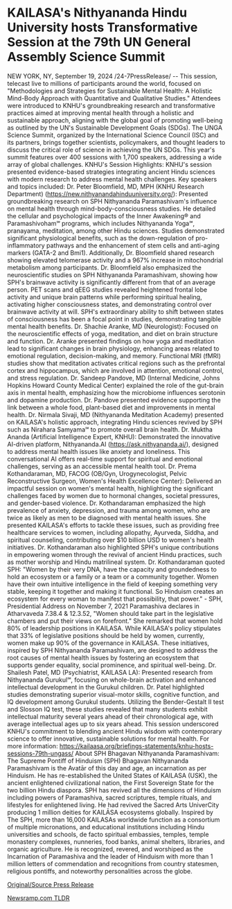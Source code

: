 # KAILASA's Nithyananda Hindu University hosts Transformative Session at the 79th UN General Assembly Science Summit

NEW YORK, NY, September 19, 2024 /24-7PressRelease/ -- This session, telecast live to millions of participants around the world, focused on "Methodologies and Strategies for Sustainable Mental Health: A Holistic Mind-Body Approach with Quantitative and Qualitative Studies."   Attendees were introduced to KNHU's groundbreaking research and transformative practices aimed at improving mental health through a holistic and sustainable approach, aligning with the global goal of promoting well-being as outlined by the UN's Sustainable Development Goals (SDGs).  The UNGA Science Summit, organized by the International Science Council (ISC) and its partners, brings together scientists, policymakers, and thought leaders to discuss the critical role of science in achieving the UN SDGs. This year's summit features over 400 sessions with 1,700 speakers, addressing a wide array of global challenges.  KNHU's Session Highlights:  KNHU's session presented evidence-based strategies integrating ancient Hindu sciences with modern research to address mental health challenges.  Key speakers and topics included:  Dr. Peter Bloomfield, MD, MPH (KNHU Research Department) (https://new.nithyanandahinduuniversity.org/): Presented groundbreaking research on SPH Nithyananda Paramashivam's influence on mental health through mind-body-consciousness studies.   He detailed the cellular and psychological impacts of the Inner Awakening® and Paramashivoham℠ programs, which includes Nithyananda Yoga℠, pranayama, meditation, among other Hindu sciences.   Studies demonstrated significant physiological benefits, such as the down-regulation of pro-inflammatory pathways and the enhancement of stem cells and anti-aging markers (GATA-2 and Bmi1).   Additionally, Dr. Bloomfield shared research showing elevated telomerase activity and a 967% increase in mitochondrial metabolism among participants.  Dr. Bloomfield also emphasized the neuroscientific studies on SPH Nithyananda Paramashivam, showing how SPH's brainwave activity is significantly different from that of an average person.   PET scans and qEEG studies revealed heightened frontal lobe activity and unique brain patterns while performing spiritual healing, activating higher consciousness states, and demonstrating control over brainwave activity at will.   SPH's extraordinary ability to shift between states of consciousness has been a focal point in studies, demonstrating tangible mental health benefits​.  Dr. Shachie Aranke, MD (Neurologist): Focused on the neuroscientific effects of yoga, meditation, and diet on brain structure and function.   Dr. Aranke presented findings on how yoga and meditation lead to significant changes in brain physiology, enhancing areas related to emotional regulation, decision-making, and memory.   Functional MRI (fMRI) studies show that meditation activates critical regions such as the prefrontal cortex and hippocampus, which are involved in attention, emotional control, and stress regulation.  Dr. Sandeep Pandove, MD (Internal Medicine, Johns Hopkins Howard County Medical Center) explained the role of the gut-brain axis in mental health, emphasizing how the microbiome influences serotonin and dopamine production.   Dr. Pandove presented evidence supporting the link between a whole food, plant-based diet and improvements in mental health.   Dr. Nirmala Sivaji, MD (Nithyananda Meditation Academy) presented on KAILASA's holistic approach, integrating Hindu sciences revived by SPH such as Nirahara Samyama℠ to promote overall brain health​.  Dr. Muktha Ananda (Artificial Intelligence Expert, KNHU): Demonstrated the innovative AI-driven platform, Nithyananda.AI (https://ask.nithyananda.ai/), designed to address mental health issues like anxiety and loneliness.   This conversational AI offers real-time support for spiritual and emotional challenges, serving as an accessible mental health tool​.  Dr. Prema Kothandaraman, MD, FACOG (OB/Gyn, Urogynecologist, Pelvic Reconstructive Surgeon, Women's Health Excellence Center): Delivered an impactful session on women's mental health, highlighting the significant challenges faced by women due to hormonal changes, societal pressures, and gender-based violence.   Dr. Kothandaraman emphasized the high prevalence of anxiety, depression, and trauma among women, who are twice as likely as men to be diagnosed with mental health issues.   She presented KAILASA's efforts to tackle these issues, such as providing free healthcare services to women, including allopathy, Ayurveda, Siddha, and spiritual counseling, contributing over $10 billion USD to women's health initiatives​.  Dr. Kothandaraman also highlighted SPH's unique contributions in empowering women through the revival of ancient Hindu practices, such as mother worship and Hindu matrilineal system.   Dr. Kothandaraman quoted SPH:  "Women by their very DNA, have the capacity and groundedness to hold an ecosystem or a family or a team or a community together. Women have their own intuitive intelligence in the field of keeping something very stable, keeping it together and making it functional. So Hinduism creates an ecosystem for every woman to manifest that possibility, that power."  - SPH, Presidential Address on November 7, 2021  Paramashiva declares in Atharvaveda 7.38.4 & 12.3.52, "Women should take part in the legislative chambers and put their views on forefront."   She remarked that women hold 80% of leadership positions in KAILASA. While KAILASA's policy stipulates that 33% of legislative positions should be held by women, currently, women make up 90% of the governance in KAILASA.  These initiatives, inspired by SPH Nithyananda Paramashivam, are designed to address the root causes of mental health issues by fostering an ecosystem that supports gender equality, social prominence, and spiritual well-being.  Dr. Shailesh Patel, MD (Psychiatrist, KAILASA LA): Presented research from Nithyananda Gurukul℠, focusing on whole-brain activation and enhanced intellectual development in the Gurukul children.   Dr. Patel highlighted studies demonstrating superior visual-motor skills, cognitive function, and IQ development among Gurukul students.   Utilizing the Bender-Gestalt II test and Slosson IQ test, these studies revealed that many students exhibit intellectual maturity several years ahead of their chronological age, with average intellectual ages up to six years ahead​.  This session underscored KNHU's commitment to blending ancient Hindu wisdom with contemporary science to offer innovative, sustainable solutions for mental health.  For more information: https://kailaasa.org/briefings-statements/knhu-hosts-sessions-79th-ungass/  About SPH Bhagavan Nithyananda Paramashivam:  The Supreme Pontiff of Hinduism (SPH) Bhagavan Nithyananda Paramashivam is the Avatār of this day and age, an incarnation as per Hinduism.  He has re-established the United States of KAILASA (USK), the ancient enlightened civilizational nation, the First Sovereign State for the two billion Hindu diaspora.  SPH has revived all the dimensions of Hinduism including powers of Paramashiva, sacred scriptures, temple rituals, and lifestyles for enlightened living.  He had revived the Sacred Arts UniverCity producing 1 million deities for KAILᾹSA ecosystems globally.  Inspired by The SPH, more than 16,000 KAILASAs worldwide function as a consortium of multiple micronations, and educational institutions including Hindu universities and schools, de facto spiritual embassies, temples, temple monastery complexes, nunneries, food banks, animal shelters, libraries, and organic agriculture.  He is recognized, revered, and worshiped as the Incarnation of Paramashiva and the leader of Hinduism with more than 1 million letters of commendation and recognitions from country statesmen, religious pontiffs, and noteworthy personalities across the globe. 

[Original/Source Press Release](https://www.24-7pressrelease.com/press-release/514455/kailasas-nithyananda-hindu-university-hosts-transformative-session-at-the-79th-un-general-assembly-science-summit) 

[Newsramp.com TLDR](https://newsramp.com/None) 